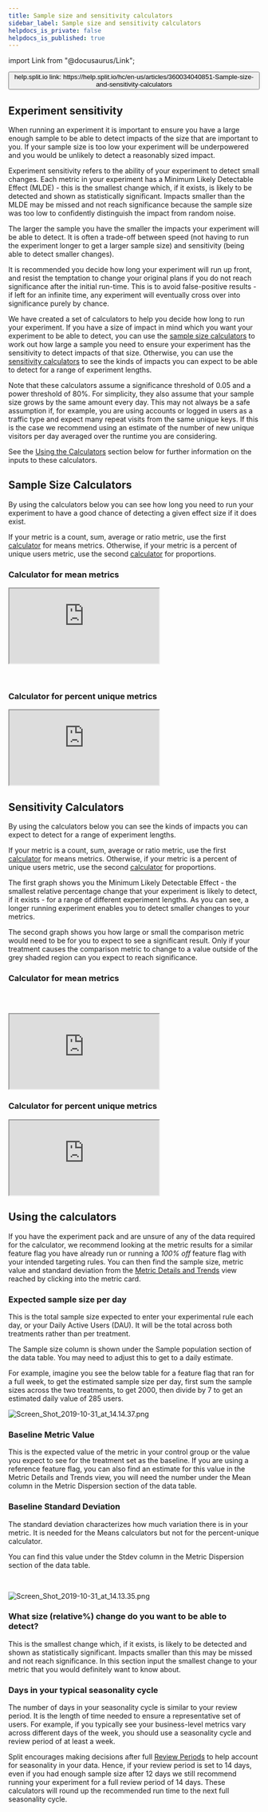 ```yaml
---
title: Sample size and sensitivity calculators
sidebar_label: Sample size and sensitivity calculators
helpdocs_is_private: false
helpdocs_is_published: true
---
```


import Link from "@docusaurus/Link";

<p>
  <button style={{borderRadius:'8px', border:'1px', fontFamily:'Courier New', fontWeight:'800', textAlign:'left'}}> help.split.io link: https://help.split.io/hc/en-us/articles/360034040851-Sample-size-and-sensitivity-calculators </button>
</p>

<h2 id="h_01HYDZ3HPXC122KDBBXQE02JD1">Experiment sensitivity</h2>
<p>
  When running an experiment it is important to ensure you have a large enough sample to be able to detect impacts of the size that are important to you. If your sample size is too low your experiment will be underpowered and you would be unlikely to detect a reasonably sized impact.
</p>
<p>
 Experiment sensitivity refers to the ability of your experiment to detect small changes. Each metric in your experiment has a Minimum Likely Detectable Effect (MLDE) - this is the smallest change which, if it exists, is likely to be detected and shown as statistically significant. Impacts smaller than the MLDE may be missed and not reach significance because the sample size was too low to confidently distinguish the impact from random noise.
</p>
<p>
  The larger the sample you have the smaller the impacts your experiment will be able to detect. It is often a trade-off between speed (not having to run the experiment longer to get a larger sample size) and sensitivity (being able to detect smaller changes).
</p>
<p>
  It is recommended you decide how long your experiment will run up front, and resist the temptation to change your original plans if you do not reach significance after the initial run-time. This is to avoid false-positive results - if left for an infinite time, any experiment will eventually cross over into significance purely by chance.
</p>
<p>
  We have created a set of calculators to help you decide how long to run your experiment. If you have a size of impact in mind which you want your experiment to be able to detect, you can use the <a href="#h_96364ca2-928c-46de-a4b7-5ebcf2c4ea52" target="_self">sample size calculators</a> to work out how large a sample you need to ensure your experiment has the sensitivity to detect impacts of that size. Otherwise, you can use the <a href="#h_ac56f9d9-2f8a-4967-a350-5730fe8e87b9" target="_self">sensitivity calculators</a> to see the kinds of impacts you can expect to be able to detect for a range of experiment lengths.
</p>
<p>
  Note that these calculators assume a significance threshold of 0.05 and a power
  threshold of 80%. For simplicity, they also assume that your sample size grows
  by the same amount every day. This may not always be a safe assumption if, for
  example, you are using accounts or logged in users as a traffic type and expect
  many repeat visits from the same unique keys. If this is the case we recommend
  using an estimate of the number of new unique visitors per day averaged over
  the runtime you are considering.&nbsp;
</p>
<p>
  See the
  <a href="#h_57c272cb-1dfd-4085-aa1c-368d89e34096" target="_self">Using the Calculators</a>
  section below for further information on the inputs to these calculators.&nbsp;&nbsp;
</p>
<h2 id="h_96364ca2-928c-46de-a4b7-5ebcf2c4ea52">
  Sample Size Calculators
</h2>
<p>
  By using the calculators below you can see how long you need to run your experiment to have a good chance of detecting a given effect size if it does exist. 
</p>
<p>
  If your metric is a count, sum, average or ratio metric, use the first
  <a href="#h_9859c3c7-1c9c-44d1-980d-416359eebda6" target="_self">calculator</a>
  for means metrics. Otherwise, if your metric is a percent of unique users metric,
  use the second
  <a href="#h_c354a74b-975a-4cb9-9c39-20aa82927294" target="_self">calculator</a>
  for proportions.&nbsp;
</p>
<h3 id="h_9859c3c7-1c9c-44d1-980d-416359eebda6">Calculator for mean metrics</h3>
<p>
  <iframe style={{width: '900px', height: '900px', border: 0, borderRadius: '4px', overflow: 'hidden'}} src="https://exp-calculators-means-9ecaf91e3a35.herokuapp.com/" sandbox="allow-modals allow-forms allow-popups allow-scripts allow-same-origin"></iframe>
</p>
<p>&nbsp;</p>
<h3 id="h_c354a74b-975a-4cb9-9c39-20aa82927294">Calculator for percent unique metrics</h3>
<p>
  <iframe style={{width: '900px', height: '900px', border: 0, borderRadius: '4px', overflow: 'hidden'}} src="https://exp-calculators-proportions-00c422485fac.herokuapp.com/" sandbox="allow-modals allow-forms allow-popups allow-scripts allow-same-origin"></iframe>
</p>
<h2 id="h_ac56f9d9-2f8a-4967-a350-5730fe8e87b9">Sensitivity Calculators</h2>
<p>
  By using the calculators below you can see the kinds of impacts you can expect to detect for a range of experiment lengths.
</p>
<p>
  If your metric is a count, sum, average or ratio metric, use the first
  <a href="#h_79194d74-5629-4dde-a770-943c378b35d1" target="_self">calculator</a>
  for means metrics. Otherwise, if your metric is a percent of unique users metric,
  use the second
  <a href="#h_da37a5a5-5501-4067-9646-20814610c317" target="_self">calculator</a>
  for proportions.&nbsp;
</p>
<p>
  The first graph shows you the Minimum Likely Detectable Effect - the smallest
  relative percentage change that your experiment is likely to detect, if it exists
  - for a range of different experiment lengths. As you can see, a longer running
  experiment enables you to detect smaller changes to your metrics.&nbsp;
</p>
<p>
  The second graph shows you how large or small the comparison metric would need
  to be for you to expect to see a significant result. Only if your treatment causes
  the comparison metric to change to a value outside of the grey shaded region
  can you expect to reach significance.&nbsp;
</p>
<h3 id="h_79194d74-5629-4dde-a770-943c378b35d1">Calculator for mean metrics</h3>
<h3 id="h_01HYDZ3HPXHDENRX3WT1E4SRNP">&nbsp;</h3>
<p>
  <iframe style={{width: '1100px', height: '1300px', border: 0, borderRadius: '4px', overflow: 'hidden'}} src="https://csb-16kyv-2r8njoik3.now.sh/?codemirror=1" sandbox="allow-modals allow-forms allow-popups allow-scripts allow-same-origin"></iframe>
</p>

<h3 id="h_da37a5a5-5501-4067-9646-20814610c317">Calculator for percent unique metrics</h3>

<p>
  <iframe style={{width: '1100px', height: '1300px', border: 0, borderRadius: '4px', overflow: 'hidden'}} src="https://csb-5kd7k-42pc8nrsq.now.sh/?codemirror=1" sandbox="allow-modals allow-forms allow-popups allow-scripts allow-same-origin"></iframe>
</p>
<h2 id="h_57c272cb-1dfd-4085-aa1c-368d89e34096">Using the calculators</h2>
<p>
  If you have the experiment pack and are unsure of any of the data required for
  the calculator, we recommend looking at the metric results for a similar feature
  flag you have already run or running a <em>100% off</em>&nbsp;feature flag with
  your intended targeting rules. You can then find the sample size, metric value
  and standard deviation from the
  <a href="/hc/en-us/articles/360025376251" target="_blank" rel="noopener">Metric Details and Trends</a>
  view reached by clicking into the metric card.
</p>
<h3 id="h_01HYDZ3HPX5E5WNPGNHQHXYFKH">Expected sample size per day</h3>
<p>
  This is the total sample size expected to enter your experimental rule each day,
  or your Daily Active Users (DAU). It will be the total across both treatments
  rather than per treatment.
</p>
<p>
  The Sample size column is shown under the Sample population section of the data
  table. You may need to adjust this to get to a daily estimate.&nbsp;
</p>
<p>
  For example, imagine you see the below table for a feature flag that ran for
  a full week, to get the estimated sample size per day, first sum the sample sizes
  across the two treatments, to get 2000, then divide by 7 to get an estimated
  daily value of 285 users.&nbsp;
</p>
<p>
  <img src="https://help.split.io/hc/article_attachments/26908355583885" alt="Screen_Shot_2019-10-31_at_14.14.37.png" />
</p>
<h3 id="h_01HYDZ3HPXEC4MV4CYWCTHEPX8">Baseline Metric Value</h3>
<p>
  This is the expected value of the metric in your control group or the value you
  expect to see for the treatment set as the baseline. If you are using a reference
  feature flag, you can also find an estimate for this value in the Metric Details
  and Trends view, you will need the number under the Mean column in the Metric
  Dispersion section of the data table.
</p>
<h3 id="h_01HYDZ3HPXSECMGS07GPK8ADJC">Baseline Standard Deviation&nbsp;</h3>
<p>
  The standard deviation characterizes how much variation there is in your metric.
  It is needed for the Means calculators but not for the percent-unique calculator.&nbsp;
</p>
<p>
  You can find this value under the Stdev column in the Metric Dispersion section
  of the data table.
</p>
<p>&nbsp;</p>
<p>
  <img src="https://help.split.io/hc/article_attachments/26908355596685" alt="Screen_Shot_2019-10-31_at_14.13.35.png" />
</p>
<h3 id="h_01HYDZ3HPXHVSKSMFWEV58E1QH">
  What size (relative%) change do you want to be able to detect?&nbsp;
</h3>
<p>
  This is the smallest change which, if it exists, is likely to be detected and
  shown as statistically significant. Impacts smaller than this may be missed and
  not reach significance. In this section input the smallest change to your metric
  that you would definitely want to know about.&nbsp;
</p>
<h3 id="h_01HYDZ3HPX7MD90FJGMG1517VJ">Days in your typical seasonality cycle</h3>
<p>
  The number of days in your seasonality cycle is similar to your review period.
  It is the length of time needed to ensure a representative set of users. For
  example, if you typically see your business-level metrics vary across different
  days of the week, you should use a seasonality cycle and review period of at
  least a week.
</p>
<p>
  Split encourages making decisions after full
  <a href="/hc/en-us/articles/360020635912" target="_blank" rel="noopener">Review Periods</a>
  to help account for seasonality in your data. Hence, if your review period is
  set to 14 days, even if you had enough sample size after 12 days we still recommend
  running your experiment for a full review period of 14 days. These calculators
  will round up the recommended run time to the next full seasonality cycle.&nbsp;
</p>